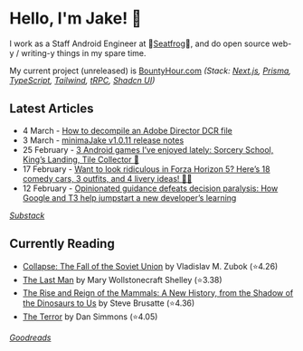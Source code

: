   # Hello, I'm Jake! 👋

I work as a Staff Android Engineer at 🐸[Seatfrog](https://seatfrog.com/)🐸, and do open source web-y / writing-y things in my spare time. 

My current project (unreleased) is [BountyHour.com](https://bountyhour.com) *(Stack: [Next.js](https://nextjs.org/), [Prisma](https://www.prisma.io/), [TypeScript](https://www.typescriptlang.org/), [Tailwind](https://tailwindcss.com/), [tRPC](https://trpc.io/), [Shadcn UI](https://ui.shadcn.com/))*

## Latest Articles
<!-- feed start -->
- 4 March - [How to decompile an Adobe Director DCR file](http://blog.jakelee.co.uk/decompiling-adobe-director-files/)
- 3 March - [minimaJake v1.0.11 release notes](http://minima.jakelee.co.uk/v1.0.11/)
- 25 February - [3 Android games I’ve enjoyed lately: Sorcery School, King’s Landing, Tile Collector 📲](http://jakelee.co.uk/android-games-march-2024/)
- 17 February - [Want to look ridiculous in Forza Horizon 5? Here’s 18 comedy cars, 3 outfits, and 4 livery ideas! 🚗🤡](http://jakelee.co.uk/forza-horizon-5-comedy-cars/)
- 12 February - [Opinionated guidance defeats decision paralysis: How Google and T3 help jumpstart a new developer’s learning](http://blog.jakelee.co.uk/decision-paralysis-and-opinionated-guidance/)
<!-- feed end -->
*[Substack](https://jakeweeklee.substack.com)*

## Currently Reading
<!-- GOODREADS-LIST:START -->
- [Collapse: The Fall of the Soviet Union](https://www.goodreads.com/review/show/4630812022?utm_medium=api&utm_source=rss) by Vladislav M. Zubok (⭐️4.26)
- [The Last Man](https://www.goodreads.com/review/show/5625209475?utm_medium=api&utm_source=rss) by Mary Wollstonecraft Shelley (⭐️3.38)
- [The Rise and Reign of the Mammals: A New History, from the Shadow of the Dinosaurs to Us](https://www.goodreads.com/review/show/6282580167?utm_medium=api&utm_source=rss) by Steve Brusatte (⭐️4.36)
- [The Terror](https://www.goodreads.com/review/show/6306373661?utm_medium=api&utm_source=rss) by Dan Simmons (⭐️4.05)
<!-- GOODREADS-LIST:END -->
*[Goodreads](https://goodreads.com/jakesteam)*
